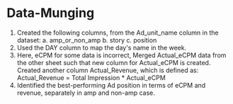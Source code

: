 # Data-Munging
1. Created the following columns, from the Ad_unit_name column in the dataset:
a. amp_or_non_amp b. story c. position    
2. Used the DAY column to map the day's name in the week.
3. Here, eCPM for some data is incorrect, Merged Actual_eCPM data from the other sheet such that new column for Actual_eCPM is created.    Created another column  Actual_Revenue, which is defined as:  Actual_Revenue = Total Impression * Actual_eCPM    
4. Identified the best-performing Ad position in terms of eCPM and revenue, separately in amp and non-amp case. 
